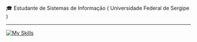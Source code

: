 
<p>🎓 Estudante de Sistemas de Informação ( Universidade Federal de Sergipe ) </p>
<hr>

[![My Skills](https://skillicons.dev/icons?i=go,java,spring,arduino,postman,postgresql,git)](https://skillicons.dev)
<!-- arduino,kafka,aws,docker -->

